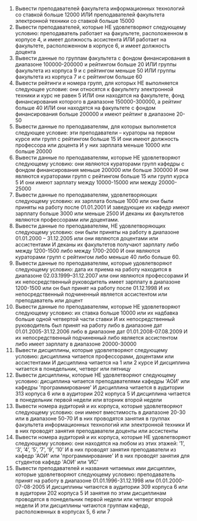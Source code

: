 
1. Вывести преподавателей факультета информационных технологий со
   ставкой больше 12000 ИЛИ преподавателей факультета электронной
   техники со ставкой больше 15000
2. Вывести преподавателей, которые НЕ удовлетворяют следующему
   условию:
   преподаватель работает на факультете, расположенном в корпусе 4, и
   имеет должность ассистента ИЛИ работает на факультете,
   расположенном в корпусе 6, и имеет должность доцента
3. Вывести данные по группам факультета с фондом финансирования в
   диапазоне 100000-200000 и рейтингом больше 20 ИЛИ группы
   факультета из корпуса 9 и с рейтингом меньше 50 ИЛИ группы
   факультета из корпуса 7 и с рейтингом больше 60
4. Вывести рейтинги и номера групп, для которых НЕ выполняется
   следующее условие:
   они относятся к факультету электронной техники и курс не равен 5
   ИЛИ они находятся на факультете, фонд финансирования которого в
   диапазоне 150000-300000, а рейтинг больше 40 ИЛИ они находятся на
   факультете с фондом финансирования больше 200000 и имеют рейтинг
   в диапазоне 20-50
5. Вывести данные по преподавателям, для которых выполняется
   следующее условие:
   эти преподаватели – кураторы на первом курсе или групп с рейтингом
   больше 15 И они имеют должность профессора или доцента И у них
   зарплата меньше 10000 или больше 20000
6. Вывести данные по преподавателям, которые НЕ удовлетворяют
   следующему условию:
   они являются кураторами групп кафедры с фондом финансирования
   меньше 200000 или больше 300000 И они являются кураторами групп
   с рейтингом больше 15 или групп курса 5 И они имеют зарплату между
   10000-15000 или между 20000-25000
7. Вывести данные по преподавателям, удовлетворяющих следующему
   условию:
   их зарплата больше 1000 или они были приняты на работу после
   01.01.2001 И заведующие их кафедр имеют зарплату больше 3000 или
   меньше 2500 И деканы их факультетов являются профессорами или
   доцентами.
8. Вывести данные по преподавателям, НЕ удовлетворяющих
   следующему условию:
   они были приняты на работу в диапазоне 01.01.2000 – 31.12.2005 или
   они являются доцентами или ассистентами И деканы их факультетов
   получают зарплату либо между 1200-1500 либо между 1700-2000 И
   они являются кураторами групп с рейтингом либо меньше 40 либо больше 60.
9. Вывести данные по преподавателям, которые удовлетворяют
   следующему условию:
   дата их приема на работу находится в диапазоне 02.03.1999–31.12.2007
   или они являются профессорами И их непосредственный руководитель
   имеет зарплату в диапазоне 1200-1500 или он был принят на работу
   после 01.12.1998 И их непосредственный подчиненный является
   ассистентом или преподаватель или доцент
10. Вывести данные по преподавателям, которые НЕ удовлетворяют
    следующему условию:
    их ставка больше 10000 или их надбавка больше одной четвертой части
    ставки И их непосредственный руководитель был принят на работу
    либо в диапазоне дат 01.01.2005-31.12.2006 либо в диапазоне дат
    01.01.2008-07.08.2009 И их непосредственный подчиненный либо
    является ассистентом либо имеет зарплату в диапазоне 20000-30000
11. Вывести дисциплины, которые удовлетворяют следующему условию:
    дисциплина читается профессорами, доцентами или ассистентами И
    дисциплина читается на 1 или 2 курсе И дисциплина читается в
    понедельник, четверг или пятницу
12. Вывести дисциплины, которые НЕ удовлетворяют следующему
    условию:
    дисциплина читается преподавателями кафедры 'АОИ' или кафедры
    'программирование' И дисциплина читается в аудитории 313 корпуса 6
    или в аудитории 202 корпуса 5 И дисциплина читается в понедельник
    первой недели или вторник второй недели
13. Вывести номера аудиторий и их корпуса, которые удовлетворяют
    следующему условию:
    они имеют вместимость в диапазоне 20-30 или в диапазоне 50-70 И
    в них проводятся занятия в группах факультета информационных
    технологий или электронной техники И в них проводят занятия
    преподаватели доценты или ассистенты
14. Вывести номера аудиторий и их корпуса, которые НЕ удовлетворяют
    следующему условию:
    они находятся на любом из этих этажей: ’1’, ’3’, ’4’, ’5’, ’7’, ’9’, ’10’ И
    в них проводят занятия преподаватели из кафедр 'АОИ' или
    'программирование' И в них проводят занятия для студентов кафедр
    'АОИ' или 'ИС'
15. Вывести преподавателей и названия читаемых ими дисциплин,
    которые удовлетворяют следующему условию:
    преподаватель принят на работу в диапазоне 01.01.1996-31.12.1998 или
    01.01.2000-07-08-2005 И дисциплины читаются в аудитории 309
    корпуса 6 или в аудитории 202 корпуса 5 И занятия по этим
    дисциплинам проводятся в понедельник первой недели или четверг
    второй недели И эти дисциплины читаются группам кафедр, расположенных в корпусах 5, 6 или 7
